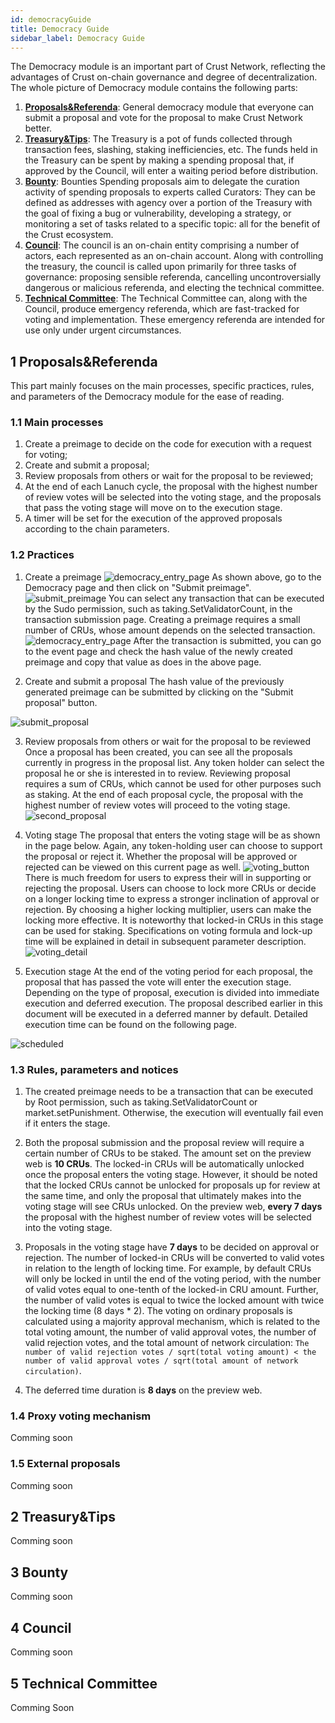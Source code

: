 ```yaml
---
id: democracyGuide
title: Democracy Guide
sidebar_label: Democracy Guide
---
```


The Democracy module is an important part of Crust Network, reflecting the advantages of Crust on-chain governance and degree of decentralization. The whole picture of Democracy module contains the following parts:

1. [**Proposals&Referenda**](#1-proposalsreferenda): General democracy module that everyone can submit a proposal and vote for the proposal to make Crust Network better.
2. [**Treasury&Tips**](#2-treasurytips): The Treasury is a pot of funds collected through transaction fees, slashing, staking inefficiencies, etc. The funds held in the Treasury can be spent by making a spending proposal that, if approved by the Council, will enter a waiting period before distribution. 
3. [**Bounty**](#3-bounty): Bounties Spending proposals aim to delegate the curation activity of spending proposals to experts called Curators: They can be defined as addresses with agency over a portion of the Treasury with the goal of fixing a bug or vulnerability, developing a strategy, or monitoring a set of tasks related to a specific topic: all for the benefit of the Crust ecosystem.
4. [**Council**](#4-council): The council is an on-chain entity comprising a number of actors, each represented as an on-chain account. Along with controlling the treasury, the council is called upon primarily for three tasks of governance: proposing sensible referenda, cancelling uncontroversially dangerous or malicious referenda, and electing the technical committee.
5. [**Technical Committee**](#5-technical-committee): The Technical Committee can, along with the Council, produce emergency referenda, which are fast-tracked for voting and implementation. These emergency referenda are intended for use only under urgent circumstances.

## 1 Proposals&Referenda

This part mainly focuses on the main processes, specific practices, rules, and parameters of the Democracy module for the ease of reading.

### 1.1 Main processes

1. Create a preimage to decide on the code for execution with a request for voting;
2. Create and submit a proposal;
3. Review proposals from others or wait for the proposal to be reviewed;
4. At the end of each Lanuch cycle, the proposal with the highest number of review votes will be selected into the voting stage, and the proposals that pass the voting stage will move on to the execution stage.
5. A timer will be set for the execution of the approved proposals according to the chain parameters.

### 1.2 Practices

1. Create a preimage
![democracy_entry_page](assets/democracy/democracy_entry_page.jpeg)
As shown above, go to the Democracy page and then click on "Submit preimage".
![submit_preimage](assets/democracy/submit_preimage.png)
You can select any transaction that can be executed by the Sudo permission, such as taking.SetValidatorCount, in the transaction submission page. Creating a preimage requires a small number of CRUs, whose amount depends on the selected transaction.
![democracy_entry_page](assets/democracy/democracy_entry_page.jpeg)
After the transaction is submitted, you can go to the event page and check the hash value of the newly created preimage and copy that value as does in the above page.

2. Create and submit a proposal
  The hash value of the previously generated preimage can be submitted by clicking on the "Submit proposal" button.

  ![submit_proposal](assets/democracy/submit_proposal.png)

3. Review proposals from others or wait for the proposal to be reviewed 
  Once a proposal has been created, you can see all the proposals currently in progress in the proposal list. Any token holder can select the proposal he or she is interested in to review. Reviewing proposal requires a sum of CRUs, which cannot be used for other purposes such as staking. At the end of each proposal cycle, the proposal with the highest number of review votes will proceed to the voting stage.
  ![second_proposal](assets/democracy/second_proposal.png)

4. Voting stage
  The proposal that enters the voting stage will be as shown in the page below. Again, any token-holding user can choose to support the proposal or reject it. Whether the proposal will be approved or rejected can be viewed on this current page as well.
  ![voting_button](assets/democracy/voting_button.jpeg)
  There is much freedom for users to express their will in supporting or rejecting the proposal. Users can choose to lock more CRUs or decide on a longer locking time to express a stronger inclination of approval or rejection. By choosing a higher locking multiplier, users can make the locking more effective. It is noteworthy that locked-in CRUs in this stage can be used for staking. Specifications on voting formula and lock-up time will be explained in detail in subsequent parameter description.
  ![voting_detail](assets/democracy/voting_detail.png)

5. Execution stage
  At the end of the voting period for each proposal, the proposal that has passed the vote will enter the execution stage. Depending on the type of proposal, execution is divided into immediate execution and deferred execution. The proposal described earlier in this document will be executed in a deferred manner by default. Detailed execution time can be found on the following page.

  ![scheduled](assets/democracy/scheduled.png)

### 1.3 Rules, parameters and notices

1. The created preimage needs to be a transaction that can be executed by Root permission, such as taking.SetValidatorCount or market.setPunishment. Otherwise,  the execution will eventually fail even if it enters the stage.
2. Both the proposal submission and the proposal review will require a certain number of CRUs to be staked. The amount set on the preview web is **10 CRUs**. The locked-in CRUs will be automatically unlocked once the proposal enters the voting stage. However, it should be noted that the locked CRUs cannot be unlocked for proposals up for review at the same time, and only the proposal that ultimately makes into the voting stage will see CRUs unlocked. On the preview web, **every 7 days** the proposal with the highest number of review votes will be selected into the voting stage.

3. Proposals in the voting stage have **7 days** to be decided on approval or rejection. The number of locked-in CRUs will be converted to valid votes in relation to the length of locking time. For example, by default CRUs will only be locked in until the end of the voting period, with the number of valid votes equal to one-tenth of the locked-in CRU amount. Further, the number of valid votes is equal to twice the locked amount with twice the locking time (8 days * 2). The voting on ordinary proposals is calculated using a majority approval mechanism, which is related to the total voting amount, the number of valid approval votes, the number of valid rejection votes, and the total amount of network circulation: ``The number of valid rejection votes / sqrt(total voting amount) < the number of valid approval votes / sqrt(total amount of network circulation)``.

4. The deferred time duration is **8 days** on the preview web.

### 1.4 Proxy voting mechanism
Comming soon
### 1.5 External proposals
Comming soon

## 2 Treasury&Tips
Comming soon

## 3 Bounty
Comming soon

## 4 Council
Comming soon

## 5 Technical Committee
Comming Soon